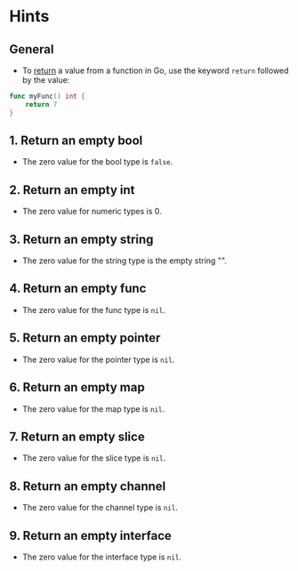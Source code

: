 # Hints

## General

- To [return][returns] a value from a function in Go, use the keyword `return` followed by the value:

```go
func myFunc() int {
    return 7
}
```

## 1. Return an empty bool

- The zero value for the bool type is `false`.

## 2. Return an empty int

- The zero value for numeric types is 0.

## 3. Return an empty string

- The zero value for the string type is the empty string "".

## 4. Return an empty func

- The zero value for the func type is `nil`.

## 5. Return an empty pointer

- The zero value for the pointer type is `nil`.

## 6. Return an empty map

- The zero value for the map type is `nil`.

## 7. Return an empty slice

- The zero value for the slice type is `nil`.

## 8. Return an empty channel

- The zero value for the channel type is `nil`.

## 9. Return an empty interface

- The zero value for the interface type is `nil`.

[returns]: https://golang.org/ref/spec#Return_statements

